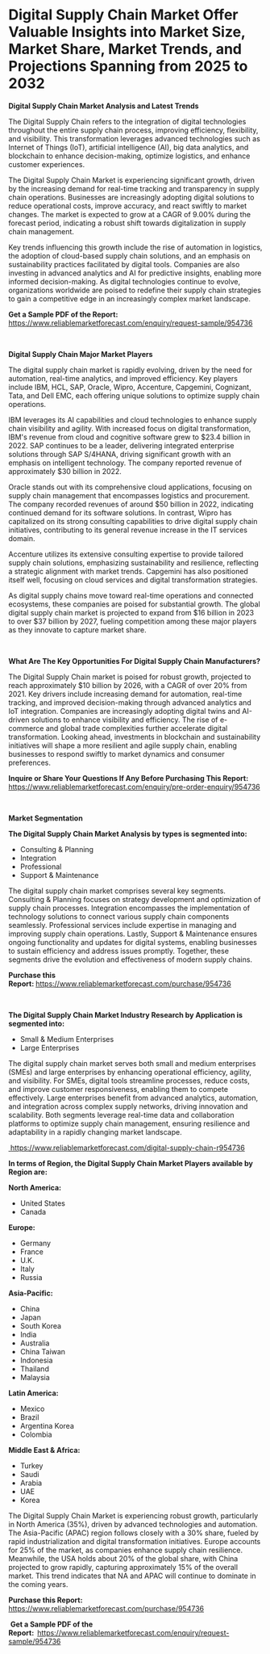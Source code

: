 <p><h1>Digital Supply Chain Market Offer Valuable Insights into Market Size, Market Share, Market Trends, and Projections Spanning from 2025 to 2032</h1></p><p><strong>Digital Supply Chain Market Analysis and Latest Trends</strong></p>
<p><p>The Digital Supply Chain refers to the integration of digital technologies throughout the entire supply chain process, improving efficiency, flexibility, and visibility. This transformation leverages advanced technologies such as Internet of Things (IoT), artificial intelligence (AI), big data analytics, and blockchain to enhance decision-making, optimize logistics, and enhance customer experiences.</p><p>The Digital Supply Chain Market is experiencing significant growth, driven by the increasing demand for real-time tracking and transparency in supply chain operations. Businesses are increasingly adopting digital solutions to reduce operational costs, improve accuracy, and react swiftly to market changes. The market is expected to grow at a CAGR of 9.00% during the forecast period, indicating a robust shift towards digitalization in supply chain management.</p><p>Key trends influencing this growth include the rise of automation in logistics, the adoption of cloud-based supply chain solutions, and an emphasis on sustainability practices facilitated by digital tools. Companies are also investing in advanced analytics and AI for predictive insights, enabling more informed decision-making. As digital technologies continue to evolve, organizations worldwide are poised to redefine their supply chain strategies to gain a competitive edge in an increasingly complex market landscape.</p></p>
<p><strong>Get a Sample PDF of the Report:&nbsp;</strong> <a href="https://www.reliablemarketforecast.com/enquiry/request-sample/954736?utm_campaign=2868&utm_medium=2&utm_source=Github&utm_content=ia&utm_term=16042025&utm_id=digital-supply-chain">https://www.reliablemarketforecast.com/enquiry/request-sample/954736</a></p>
<p>&nbsp;</p>
<p><strong>Digital Supply Chain Major Market Players</strong></p>
<p><p>The digital supply chain market is rapidly evolving, driven by the need for automation, real-time analytics, and improved efficiency. Key players include IBM, HCL, SAP, Oracle, Wipro, Accenture, Capgemini, Cognizant, Tata, and Dell EMC, each offering unique solutions to optimize supply chain operations.</p><p>IBM leverages its AI capabilities and cloud technologies to enhance supply chain visibility and agility. With increased focus on digital transformation, IBM's revenue from cloud and cognitive software grew to $23.4 billion in 2022. SAP continues to be a leader, delivering integrated enterprise solutions through SAP S/4HANA, driving significant growth with an emphasis on intelligent technology. The company reported revenue of approximately $30 billion in 2022.</p><p>Oracle stands out with its comprehensive cloud applications, focusing on supply chain management that encompasses logistics and procurement. The company recorded revenues of around $50 billion in 2022, indicating continued demand for its software solutions. In contrast, Wipro has capitalized on its strong consulting capabilities to drive digital supply chain initiatives, contributing to its general revenue increase in the IT services domain.</p><p>Accenture utilizes its extensive consulting expertise to provide tailored supply chain solutions, emphasizing sustainability and resilience, reflecting a strategic alignment with market trends. Capgemini has also positioned itself well, focusing on cloud services and digital transformation strategies.</p><p>As digital supply chains move toward real-time operations and connected ecosystems, these companies are poised for substantial growth. The global digital supply chain market is projected to expand from $16 billion in 2023 to over $37 billion by 2027, fueling competition among these major players as they innovate to capture market share.</p></p>
<p>&nbsp;</p>
<p><strong>What Are The Key Opportunities For Digital Supply Chain Manufacturers?</strong></p>
<p><p>The Digital Supply Chain market is poised for robust growth, projected to reach approximately $10 billion by 2026, with a CAGR of over 20% from 2021. Key drivers include increasing demand for automation, real-time tracking, and improved decision-making through advanced analytics and IoT integration. Companies are increasingly adopting digital twins and AI-driven solutions to enhance visibility and efficiency. The rise of e-commerce and global trade complexities further accelerate digital transformation. Looking ahead, investments in blockchain and sustainability initiatives will shape a more resilient and agile supply chain, enabling businesses to respond swiftly to market dynamics and consumer preferences.</p></p>
<p><strong>Inquire or Share Your Questions If Any Before Purchasing This Report:</strong> <a href="https://www.reliablemarketforecast.com/enquiry/pre-order-enquiry/954736?utm_campaign=2868&utm_medium=2&utm_source=Github&utm_content=ia&utm_term=16042025&utm_id=digital-supply-chain">https://www.reliablemarketforecast.com/enquiry/pre-order-enquiry/954736</a></p>
<p>&nbsp;</p>
<p><strong>Market Segmentation</strong></p>
<p><strong>The Digital Supply Chain Market Analysis by types is segmented into:</strong></p>
<p><ul><li>Consulting & Planning</li><li>Integration</li><li>Professional</li><li>Support & Maintenance</li></ul></p>
<p><p>The digital supply chain market comprises several key segments. Consulting & Planning focuses on strategy development and optimization of supply chain processes. Integration encompasses the implementation of technology solutions to connect various supply chain components seamlessly. Professional services include expertise in managing and improving supply chain operations. Lastly, Support & Maintenance ensures ongoing functionality and updates for digital systems, enabling businesses to sustain efficiency and address issues promptly. Together, these segments drive the evolution and effectiveness of modern supply chains.</p></p>
<p><strong>Purchase this Report:&nbsp;</strong><a href="https://www.reliablemarketforecast.com/purchase/954736?utm_campaign=2868&utm_medium=2&utm_source=Github&utm_content=ia&utm_term=16042025&utm_id=digital-supply-chain">https://www.reliablemarketforecast.com/purchase/954736</a></p>
<p>&nbsp;</p>
<p><strong>The Digital Supply Chain Market Industry Research by Application is segmented into:</strong></p>
<p><ul><li>Small & Medium Enterprises</li><li>Large Enterprises</li></ul></p>
<p><p>The digital supply chain market serves both small and medium enterprises (SMEs) and large enterprises by enhancing operational efficiency, agility, and visibility. For SMEs, digital tools streamline processes, reduce costs, and improve customer responsiveness, enabling them to compete effectively. Large enterprises benefit from advanced analytics, automation, and integration across complex supply networks, driving innovation and scalability. Both segments leverage real-time data and collaboration platforms to optimize supply chain management, ensuring resilience and adaptability in a rapidly changing market landscape.</p></p>
<p><a href="https://www.reliablemarketforecast.com/digital-supply-chain-r954736?utm_campaign=2868&utm_medium=2&utm_source=Github&utm_content=ia&utm_term=16042025&utm_id=digital-supply-chain">&nbsp;https://www.reliablemarketforecast.com/digital-supply-chain-r954736</a></p>
<p><strong>In terms of Region, the Digital Supply Chain Market Players available by Region are:</strong></p>
<p>
    <p> <strong> North America: </strong>
        <ul>
            <li>United States</li>
            <li>Canada</li>
        </ul>
        </p> 
    <p> <strong> Europe: </strong>
        <ul>
            <li>Germany</li>
            <li>France</li>
            <li>U.K.</li>
            <li>Italy</li>
            <li>Russia</li>
        </ul>
        </p> 
    <p> <strong> Asia-Pacific: </strong>
        <ul>
            <li>China</li>
            <li>Japan</li>
            <li>South Korea</li>
            <li>India</li>
            <li>Australia</li>
            <li>China Taiwan</li>
            <li>Indonesia</li>
            <li>Thailand</li>
            <li>Malaysia</li>
        </ul>
        </p> 
    <p> <strong> Latin America: </strong>
        <ul>
            <li>Mexico</li>
            <li>Brazil</li>
            <li>Argentina Korea</li>
            <li>Colombia</li>
        </ul>
        </p> 
    <p> <strong> Middle East & Africa: </strong>
        <ul>
            <li>Turkey</li>
            <li>Saudi</li>
            <li>Arabia</li>
            <li>UAE</li>
            <li>Korea</li>
        </ul>
    </p>
    </p>
<p><p>The Digital Supply Chain Market is experiencing robust growth, particularly in North America (35%), driven by advanced technologies and automation. The Asia-Pacific (APAC) region follows closely with a 30% share, fueled by rapid industrialization and digital transformation initiatives. Europe accounts for 25% of the market, as companies enhance supply chain resilience. Meanwhile, the USA holds about 20% of the global share, with China projected to grow rapidly, capturing approximately 15% of the overall market. This trend indicates that NA and APAC will continue to dominate in the coming years.</p></p>
<p><strong>Purchase this Report: </strong><a href="https://www.reliablemarketforecast.com/purchase/954736?utm_campaign=2868&utm_medium=2&utm_source=Github&utm_content=ia&utm_term=16042025&utm_id=digital-supply-chain">https://www.reliablemarketforecast.com/purchase/954736</a></p>
<p>&nbsp;<strong>Get a Sample PDF of the Report:&nbsp;&nbsp;</strong><a href="https://www.reliablemarketforecast.com/enquiry/request-sample/954736?utm_campaign=2868&utm_medium=2&utm_source=Github&utm_content=ia&utm_term=16042025&utm_id=digital-supply-chain">https://www.reliablemarketforecast.com/enquiry/request-sample/954736</a></p>
<p><strong></strong></p>
<p><p></p><p></p><p></p></p>